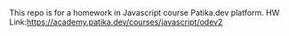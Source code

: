This repo is for a homework in Javascript course Patika.dev platform.
HW Link:https://academy.patika.dev/courses/javascript/odev2
